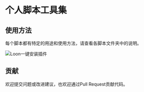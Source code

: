 # 个人脚本工具集

## 使用方法
每个脚本都有特定的用途和使用方法，请查看各脚本文件夹中的说明。

![Loon一键安装插件](https://www.nsloon.com/openloon/import?plugin=https://raw.githubusercontent.com/lonelyman0108/script/refs/heads/master/xiaomi_ev_order_monitor/loon/xiaomiev.plugin)


## 贡献
欢迎提交问题或改进建议，也欢迎通过Pull Request贡献代码。
